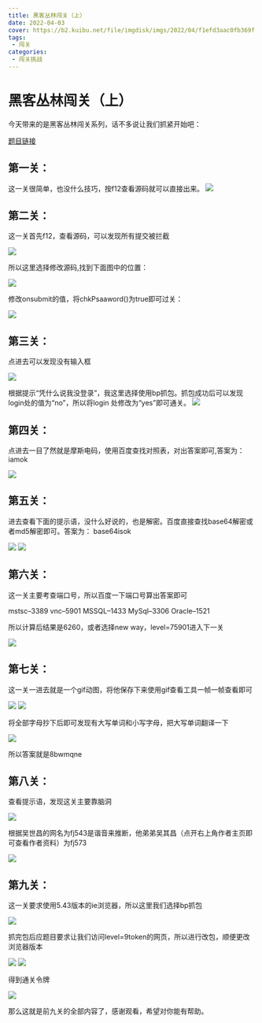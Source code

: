 ```yaml
---
title: 黑客丛林闯关（上）
date: 2022-04-03
cover: https://b2.kuibu.net/file/imgdisk/imgs/2022/04/f1efd3aac0fb369f.png
tags:
 - 闯关
categories:
 - 闯关挑战
---
```


# 黑客丛林闯关（上）
今天带来的是黑客丛林闯关系列，话不多说让我们抓紧开始吧：

<a href="http://www.fj543.com/hack/" target="_blank">题目链接</a>

## 第一关：

  这一关很简单，也没什么技巧，按f12查看源码就可以直接出来。
<img src = 'https://b2.kuibu.net/file/imgdisk/imgs/2022/04/ddbc2c25981e5305.png' />

## 第二关： 

  这一关首先f12，查看源码，可以发现所有提交被拦截

<img src = 'https://b2.kuibu.net/file/imgdisk/imgs/2022/04/118995b9fe3f8b2e.png'>

  所以这里选择修改源码,找到下面图中的位置：

<img src = 'https://b2.kuibu.net/file/imgdisk/imgs/2022/04/031345c7d07852a1.png'>

  修改onsubmit的值，将chkPsaaword()为true即可过关：

<img src = 'https://b2.kuibu.net/file/imgdisk/imgs/2022/04/fe4c8e00a3ae71c8.png'>

## 第三关：

  点进去可以发现没有输入框

<img src = 'https://b2.kuibu.net/file/imgdisk/imgs/2022/04/370a7f28b77670da.png'>

  根据提示“凭什么说我没登录”，我这里选择使用bp抓包。抓包成功后可以发现login处的值为“no”，所以将login
处修改为“yes”即可通关。
<img src = 'https://b2.kuibu.net/file/imgdisk/imgs/2022/04/1f223a0c54ded3ed.png'>

## 第四关：

  点进去一目了然就是摩斯电码，使用百度查找对照表，对出答案即可,答案为：iamok

<img src = 'https://b2.kuibu.net/file/imgdisk/imgs/2022/04/00e59ff7433c9bb5.png'>

## 第五关：
  
  进去查看下面的提示语，没什么好说的，也是解密。百度直接查找base64解密或者md5解密即可。答案为：
base64isok

<img src = 'https://b2.kuibu.net/file/imgdisk/imgs/2022/04/7625a06da094ea75.png'>

<img src = 'https://b2.kuibu.net/file/imgdisk/imgs/2022/04/80c77d8d74318166.png'>

## 第六关：

  这一关主要考查端口号，所以百度一下端口号算出答案即可

  mstsc–3389      vnc–5901    MSSQL–1433       MySql–3306   Oracle–1521

  所以计算后结果是6260，或者选择new way，level=75901进入下一关

<img src = 'https://b2.kuibu.net/file/imgdisk/imgs/2022/04/ac3f67f7cb7e1e21.png'>

## 第七关：

  这一关一进去就是一个gif动图，将他保存下来使用gif查看工具一帧一帧查看即可

<img src = 'https://b2.kuibu.net/file/imgdisk/imgs/2022/04/7b9061a840f55cb5.png'>

<img src = 'https://b2.kuibu.net/file/imgdisk/imgs/2022/04/b5d0b32bbc193f22.png'>

  将全部字母抄下后即可发现有大写单词和小写字母，把大写单词翻译一下

<img src = 'https://b2.kuibu.net/file/imgdisk/imgs/2022/04/bd6751968d4947bc.png'>

  所以答案就是8bwmqne

## 第八关：

  查看提示语，发现这关主要靠脑洞

<img src = 'https://b2.kuibu.net/file/imgdisk/imgs/2022/04/c9a52ed76d9ca31d.png'>

  根据吴世昌的网名为fj543是谐音来推断，他弟弟吴其昌（点开右上角作者主页即可查看作者资料）为fj573

<img src = 'https://b2.kuibu.net/file/imgdisk/imgs/2022/04/4eefd42f2d8388c8.png'>

## 第九关：

  这一关要求使用5.43版本的ie浏览器，所以这里我们选择bp抓包

<img src = 'https://b2.kuibu.net/file/imgdisk/imgs/2022/04/8d9cb057b3e10140.png'>

  抓完包后应题目要求让我们访问level=9token的网页，所以进行改包，顺便更改浏览器版本

<img src = 'https://b2.kuibu.net/file/imgdisk/imgs/2022/04/9414359acd5ca4b1.png'>

<img src = 'https://b2.kuibu.net/file/imgdisk/imgs/2022/04/7b8940c1be4ccf60.png'>

  得到通关令牌

<img src = 'https://b2.kuibu.net/file/imgdisk/imgs/2022/04/f7711f8213557182.png'>

那么这就是前九关的全部内容了，感谢观看，希望对你能有帮助。

  






